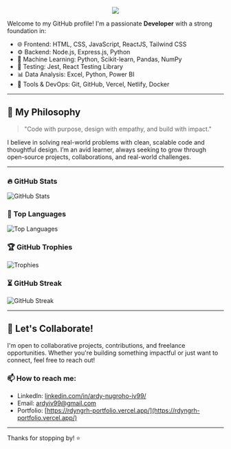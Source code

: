 <p align="center">
  <img src="https://readme-typing-svg.herokuapp.com?color=00FFAA&center=true&vCenter=true&lines=Hello+I+am+Ardy+Nugroho" />
</p>

Welcome to my GitHub profile! I'm a passionate **Developer** with a strong foundation in:

* 🌐 Frontend: HTML, CSS, JavaScript, ReactJS, Tailwind CSS
* ⚙️ Backend: Node.js, Express.js, Python
* 🧠 Machine Learning: Python, Scikit-learn, Pandas, NumPy
* 🧪 Testing: Jest, React Testing Library
* 📊 Data Analysis: Excel, Python, Power BI
* 🧰 Tools & DevOps: Git, GitHub, Vercel, Netlify, Docker

---

## 🧠 My Philosophy

> "Code with purpose, design with empathy, and build with impact."

I believe in solving real-world problems with clean, scalable code and thoughtful design. I’m an avid learner, always seeking to grow through open-source projects, collaborations, and real-world challenges.

---

### 🔥 GitHub Stats

![GitHub Stats](https://github-readme-stats.vercel.app/api?username=vierkzme&show_icons=true&theme=tokyonight)

### 🚀 Top Languages

![Top Languages](https://github-readme-stats.vercel.app/api/top-langs/?username=vierkzme&layout=compact&theme=tokyonight)

### 🏆 GitHub Trophies

![Trophies](https://github-profile-trophy.vercel.app/?username=vierkzme&theme=tokyonight)

### ⏳ GitHub Streak

![GitHub Streak](https://streak-stats.demolab.com?user=vierkzme&theme=tokyonight)


---

## 🤝 Let's Collaborate!

I'm open to collaborative projects, contributions, and freelance opportunities. Whether you're building something impactful or just want to connect, feel free to reach out!

### 📫 How to reach me:

* LinkedIn: [linkedin.com/in/ardy-nugroho-iv99/](https://linkedin.com/in/ardy-nugroho-iv99)
* Email: [ardyiv99@gmail.com](mailto:ardyiv99@gmail.com)
* Portfolio: [https://rdyngrh-portfolio.vercel.app/](https://rdyngrh-portfolio.vercel.app/)

---

Thanks for stopping by! ⭐
